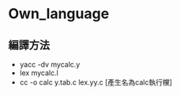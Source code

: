 # Own_language

## 編譯方法
- yacc -dv mycalc.y
- lex mycalc.l
- cc -o calc y.tab.c lex.yy.c [產生名為calc執行欓]
  
